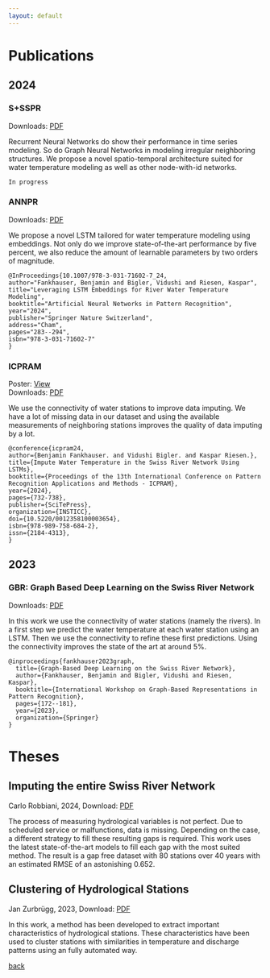 ```yaml
---
layout: default
---
```


# Publications

## 2024

### S+SSPR

Downloads: [PDF](./pdfs/Fankhauser-24_Spatio_Temporal_Graph_Neural_Networks_for_Water_Temperature_Modeling.pdf)

Recurrent Neural Networks do show their performance in time series modeling. So do Graph Neural Networks in modeling irregular neighboring structures. We propose a novel spatio-temporal architecture suited for water temperature modeling as well as other node-with-id networks.

```
In progress
```

### ANNPR

Downloads: [PDF](./pdfs/Fankhauser-24_Leveraging_LSTM_Embeddings_for_River_Water_Temperature_Modeling.pdf)

We propose a novel LSTM tailored for water temperature modeling using embeddings. Not only do we improve state-of-the-art performance by five percent, we also reduce the amount of learnable parameters by two orders of magnitude.

```
@InProceedings{10.1007/978-3-031-71602-7_24,
author="Fankhauser, Benjamin and Bigler, Vidushi and Riesen, Kaspar",
title="Leveraging LSTM Embeddings for River Water Temperature Modeling",
booktitle="Artificial Neural Networks in Pattern Recognition",
year="2024",
publisher="Springer Nature Switzerland",
address="Cham",
pages="283--294",
isbn="978-3-031-71602-7"
}
```


### ICPRAM
Poster: [View](./icpram_poster)
<br>Downloads: [PDF](./pdfs/Fankhauser-24_Impute_Sensor_Data_in_the_Swiss_River_Network.pdf)

We use the connectivity of water stations to improve data imputing. We have a lot of missing data in our dataset and using the available measurements of neighboring stations improves the quality of data imputing by a lot.

```
@conference{icpram24,
author={Benjamin Fankhauser. and Vidushi Bigler. and Kaspar Riesen.},
title={Impute Water Temperature in the Swiss River Network Using LSTMs},
booktitle={Proceedings of the 13th International Conference on Pattern Recognition Applications and Methods - ICPRAM},
year={2024},
pages={732-738},
publisher={SciTePress},
organization={INSTICC},
doi={10.5220/0012358100003654},
isbn={978-989-758-684-2},
issn={2184-4313},
}
```

## 2023

### GBR: Graph Based Deep Learning on the Swiss River Network
Downloads: [PDF](./pdfs/Fankhauser-23_Graph_Based_Deep_Learning_on_the_Swiss_River_Network.pdf)

In this work we use the connectivity of water stations (namely the rivers). In a first step we predict the water temperature at each water station using an LSTM. Then we use the connectivity to refine these first predictions. Using the connectivity improves the state of the art at around 5%.

```
@inproceedings{fankhauser2023graph,
  title={Graph-Based Deep Learning on the Swiss River Network},
  author={Fankhauser, Benjamin and Bigler, Vidushi and Riesen, Kaspar},
  booktitle={International Workshop on Graph-Based Representations in Pattern Recognition},
  pages={172--181},
  year={2023},
  organization={Springer}
}
```

# Theses


## Imputing the entire Swiss River Network
Carlo Robbiani, 2024, Download: [PDF](https://prg.inf.unibe.ch/wp-content/uploads/2024/08/BA_CarloRobbiani.pdf)

The process of measuring hydrological variables is not perfect. Due to scheduled service or malfunctions, data is missing. Depending on the case, a different strategy to fill these resulting gaps is required. This work uses the latest state-of-the-art models to fill each gap with the most suited method. The result is a gap free dataset with 80 stations over 40 years with an estimated RMSE of an astonishing 0.652.


## Clustering of Hydrological Stations
Jan Zurbrügg, 2023, Download: [PDF](http://prg.inf.unibe.ch/wp-content/uploads/2023/09/Bachelor_Thesis_Jan_Zurbrugg_Clustering_of_Hydrological_Stations.pdf)

In this work, a method has been developed to extract important characteristics of hydrological stations. These characteristics have been used to cluster stations with similarities in temperature and discharge patterns using an fully automated way.

[back](./)



